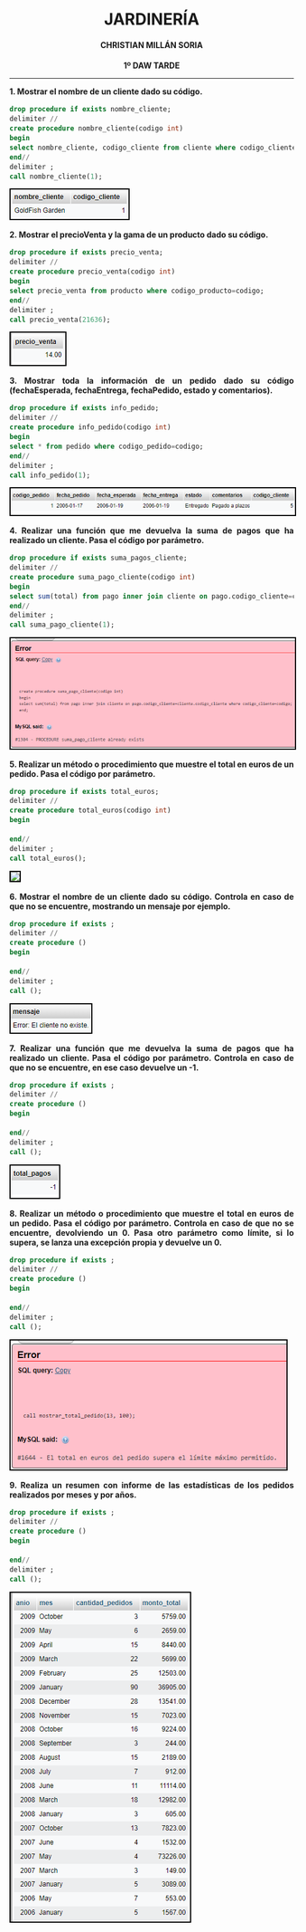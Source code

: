 <style>
  h1, h2, h3, h4, h5, h6{
    text-align: center;
    font-weight: bold;
    border: none;
    margin-bottom: 0px;
  }

  p{
    text-align: justify;
  }

  img{
    border: 2px solid black;
  }
</style>

<h1>JARDINERÍA</h1>

<h4>CHRISTIAN MILLÁN SORIA</h4>

<h4>1º DAW TARDE</h4>

<hr>

<p><b>1. Mostrar el nombre de un cliente dado su código.</b></p>

```sql
drop procedure if exists nombre_cliente;
delimiter //
create procedure nombre_cliente(codigo int)
begin
select nombre_cliente, codigo_cliente from cliente where codigo_cliente=codigo;
end//
delimiter ;
call nombre_cliente(1);
```

<img src="img/1.png">

<p><b>2. Mostrar el precioVenta y la gama de un producto dado su código.</b></p>

```sql
drop procedure if exists precio_venta;
delimiter //
create procedure precio_venta(codigo int)
begin
select precio_venta from producto where codigo_producto=codigo;
end//
delimiter ;
call precio_venta(21636);
```

<img src="img/2.png">

<p><b>3. Mostrar toda la información de un pedido dado su código (fechaEsperada, fechaEntrega, fechaPedido, estado y comentarios).</b></p>

```sql
drop procedure if exists info_pedido;
delimiter //
create procedure info_pedido(codigo int)
begin
select * from pedido where codigo_pedido=codigo;
end//
delimiter ;
call info_pedido(1);
```

<img src="img/3.png">

<p><b>4. Realizar una función que me devuelva la suma de pagos que ha realizado un cliente. Pasa el código por parámetro.</b></p>

```sql
drop procedure if exists suma_pagos_cliente;
delimiter //
create procedure suma_pago_cliente(codigo int)
begin
select sum(total) from pago inner join cliente on pago.codigo_cliente=cliente.codigo_cliente where codigo_cliente=codigo;
end//
delimiter ;
call suma_pago_cliente(1);
```

<img src="img/4.png">

<p><b>5. Realizar un método o procedimiento que muestre el total en euros de un pedido. Pasa el código por parámetro.</b></p>

```sql
drop procedure if exists total_euros;
delimiter //
create procedure total_euros(codigo int)
begin

end//
delimiter ;
call total_euros();
```

<img src="img/5.png">

<p><b>6. Mostrar el nombre de un cliente dado su código. Controla en caso de que no se encuentre, mostrando un mensaje por ejemplo.</b></p>

```sql
drop procedure if exists ;
delimiter //
create procedure ()
begin

end//
delimiter ;
call ();
```

<img src="img/6.png">

<p><b>7. Realizar una función que me devuelva la suma de pagos que ha realizado un cliente. Pasa el código por parámetro. Controla en caso de que no se encuentre, en ese caso devuelve un -1.</b></p>

```sql
drop procedure if exists ;
delimiter //
create procedure ()
begin

end//
delimiter ;
call ();
```

<img src="img/7.png">

<p><b>8. Realizar un método o procedimiento que muestre el total en euros de un pedido. Pasa el código por parámetro. Controla en caso de que no se encuentre, devolviendo un 0. Pasa otro parámetro como límite, si lo supera, se lanza una excepción propia y devuelve un 0.</b></p>

```sql
drop procedure if exists ;
delimiter //
create procedure ()
begin

end//
delimiter ;
call ();
```

<img src="img/8.png">

<p><b>9. Realiza un resumen con informe de las estadísticas de los pedidos realizados por meses y por años.</b></p>

```sql
drop procedure if exists ;
delimiter //
create procedure ()
begin

end//
delimiter ;
call ();
```

<img src="img/9.png">